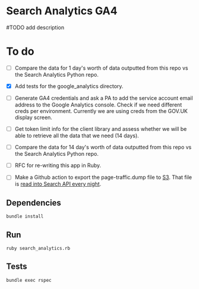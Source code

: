 # Search Analytics GA4

#TODO add description

# To do

- [ ] Compare the data for 1 day's worth of data outputted from this repo vs the Search Analytics Python repo.

- [x] Add tests for the google_analytics directory.

- [ ] Generate GA4 credentials and ask a PA to add the service account email address to the Google Analytics console. Check if we need different creds per environment. Currently we are using creds from the GOV.UK display screen.

- [ ] Get token limit info for the client library and assess whether we will be able to retrieve all the data that we need (14 days).

- [ ] Compare the data for 14 day's worth of data outputted from this repo vs the Search Analytics Python repo.

- [ ] RFC for re-writing this app in Ruby.

- [ ] Make a Github action to export the page-traffic.dump file to [S3](https://github.com/alphagov/search-api/blob/main/lib/tasks/page_traffic.rake#L9). That file is [read into Search API every night](https://github.com/alphagov/govuk-helm-charts/blob/main/charts/app-config/values-production.yaml#L2156).








## Dependencies

```
bundle install
```

## Run
```
ruby search_analytics.rb
```

## Tests

```
bundle exec rspec
```
